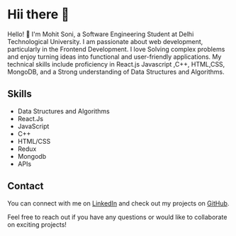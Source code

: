 # Hii there 👋
Hello! 👋 I'm Mohit Soni, a Software Engineering Student at Delhi Technological University. I am passionate about web development, particularly in the Frontend  Development. I love Solving complex problems and enjoy turning ideas into functional and user-friendly applications. My technical skills include proficiency in React.js Javascript ,C++, HTML,CSS, MongoDB, and a Strong understanding of Data Structures and Algorithms. 

## Skills

- Data Structures and Algorithms
- React.Js
- JavaScript
- C++
- HTML/CSS
- Redux
- Mongodb
- APIs

## Contact

You can connect with me on [LinkedIn](https://www.linkedin.com/in/your-profile-url/) and check out my projects on [GitHub](https://github.com/your-username).

Feel free to reach out if you have any questions or would like to collaborate on exciting projects!

